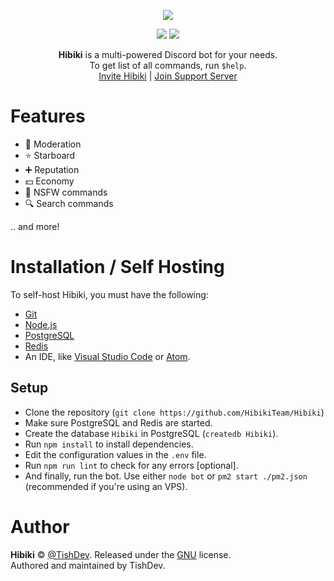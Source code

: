 <p align="center"><a href="https://github.com/HibikiTeam/Hibiki"><img src="https://cdn.discordapp.com/avatars/480639227516944384/f4b9cafebb7c16fd4e9dc152dd86f68e.png?size=512"></a></p>

<p align="center">
<a href="https://travis-ci.org/HibikiTeam/Hibiki" title="Linux Build Status"><img src="https://travis-ci.org/HibikiTeam/Hibiki.svg?branch=master"/></a>
<a href="https://ci.appveyor.com/project/TishGithub/Hibiki" title="Windows Build Status"><img src="https://ci.appveyor.com/api/projects/status/br7flwfc15hplsyl?svg=true"></a>
</p>

<p align="center">
  <strong>Hibiki</strong> is a multi-powered Discord bot for your needs.
  <br>
  To get list of all commands, run <code>$help</code>.
  <br>
  <a href="https://discordapp.com/oauth2/authorize?client_id=454954755756654602&scope=bot" title"Hibiki Invite">Invite Hibiki</a> | <a href="https://discord.gg/c7whDPq" title="Support Server">Join Support Server</a>
</p>

# Features
- 🔨 Moderation
- ⭐ Starboard
- ➕ Reputation
- 💵 Economy
- 🔞 NSFW commands
- 🔍 Search commands

.. and more!

# Installation / Self Hosting
To self-host Hibiki, you must have the following:

- <a href="https://git-scm.com">Git</a>
- <a href="https://nodejs.org">Node.js</a>
- <a href="https://postgresql.org">PostgreSQL</a>
- <a href="https://redis.io">Redis</a>
- An IDE, like <a href="https://code.visualstudio.com">Visual Studio Code</a> or <a href="https://atom.io">Atom</a>.

## Setup
- Clone the repository (`git clone https://github.com/HibikiTeam/Hibiki`)
- Make sure PostgreSQL and Redis are started.
- Create the database `Hibiki` in PostgreSQL (`createdb Hibiki`).
- Run `npm install` to install dependencies.
- Edit the configuration values in the `.env` file.
- Run `npm run lint` to check for any errors [optional].
- And finally, run the bot. Use either `node bot` or `pm2 start ./pm2.json` (recommended if you're using an VPS).

# Author
**Hibiki** © [@TishDev](https://github.com/TishDev). Released under the [GNU](https://github.com/HibikiTeam/Hibiki/blob/master/LICENSE) license.<br>
Authored and maintained by TishDev. 
